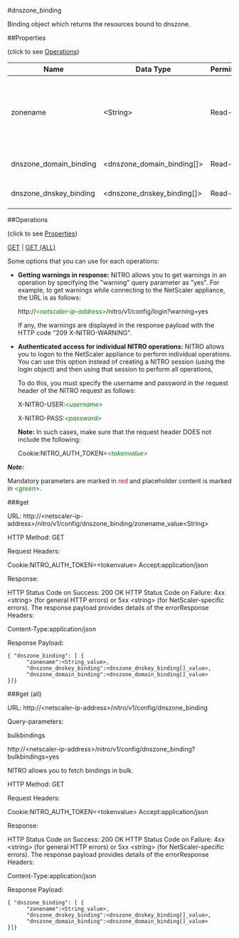 #dnszone_binding

Binding object which returns the resources bound to dnszone.


##Properties 
<span>(click to see [Operations](#operations))</span>


<table><thead><tr><th>Name</th><th> Data Type</th><th> Permissions</th><th>Description</th></tr></thead><tbody><tr><td>zonename</td><td>&lt;String></td><td>Read-write</td><td>Name of the zone. Mutually exclusive with the type parameter.&lt;br>Minimum length = 1</td><tr><tr><td>dnszone_domain_binding</td><td>&lt;dnszone_domain_binding[]></td><td>Read-only</td><td>domain that can be bound to dnszone.</td><tr><tr><td>dnszone_dnskey_binding</td><td>&lt;dnszone_dnskey_binding[]></td><td>Read-only</td><td>dnskey that can be bound to dnszone.</td><tr></tbody></table>
##Operations 
<span>(click to see [Properties](#properties))</span>


[GET](#get) | [GET (ALL)](#get-(all))


Some options that you can use for each operations:
<ul><li><p><b>Getting warnings in response:</b> NITRO allows you to get warnings in an operation by specifying the "warning" query parameter as "yes". For example, to get warnings while connecting to the NetScaler appliance, the URL is as follows:</p><p>http://<span style="color:green;font-style:italic;">&lt;netscaler-ip-address&gt;</span>/nitro/v1/config/login?warning=yes</p><p>If any, the warnings are displayed in the response payload with the HTTP code "209 X-NITRO-WARNING".</p></li><li><p><b>Authenticated access for individual NITRO operations:</b> NITRO allows you to logon to the NetScaler appliance to perform individual operations. You can use this option instead of creating a NITRO session (using the login object) and then using that session to perform all operations,</p><p>To do this, you must specify the username and password in the request header of the NITRO request as follows:</p><p>X-NITRO-USER:<span style="color:green;font-style:italic;">&lt;username&gt;</span></p><p>X-NITRO-PASS:<span style="color:green;font-style:italic;">&lt;password&gt;</span></p><p><b>Note:</b> In such cases, make sure that the request header DOES not include the following:</p><p>Cookie:NITRO_AUTH_TOKEN=<span style="color:green;font-style:italic;">&lt;tokenvalue&gt;</span></p></li></ul>



***Note:*** 
Mandatory parameters are marked in <span style="color:#FF0000;">red</span> and placeholder content is marked in <span style="color:green;font-style:italic">&lt;green&gt;</span>.

###get



URL: http://&lt;netscaler-ip-address&gt;/nitro/v1/config/dnszone_binding/zonename_value&lt;String&gt;
HTTP Method: GET
Request Headers:

Cookie:NITRO_AUTH_TOKEN=&lt;tokenvalue&gt;Accept:application/json

Response:
HTTP Status Code on Success: 200 OKHTTP Status Code on Failure: 4xx &lt;string&gt; (for general HTTP errors) or 5xx &lt;string&gt; (for NetScaler-specific errors). The response payload provides details of the errorResponse Headers:

Content-Type:application/json

Response Payload: ```{ "dnszone_binding": [ {      "zonename":<String_value>,      "dnszone_dnskey_binding":<dnszone_dnskey_binding[]_value>,      "dnszone_domain_binding":<dnszone_domain_binding[]_value>}]}```



###get (all)



URL: http://&lt;netscaler-ip-address&gt;/nitro/v1/config/dnszone_binding
Query-parameters:
bulkbindings
http://&lt;netscaler-ip-address&gt;/nitro/v1/config/dnszone_binding?bulkbindings=yes
NITRO allows you to fetch bindings in bulk.



HTTP Method: GET
Request Headers:

Cookie:NITRO_AUTH_TOKEN=&lt;tokenvalue&gt;Accept:application/json

Response:
HTTP Status Code on Success: 200 OKHTTP Status Code on Failure: 4xx &lt;string&gt; (for general HTTP errors) or 5xx &lt;string&gt; (for NetScaler-specific errors). The response payload provides details of the errorResponse Headers:

Content-Type:application/json

Response Payload: ```{ "dnszone_binding": [ {      "zonename":<String_value>,      "dnszone_dnskey_binding":<dnszone_dnskey_binding[]_value>,      "dnszone_domain_binding":<dnszone_domain_binding[]_value>}]}```




